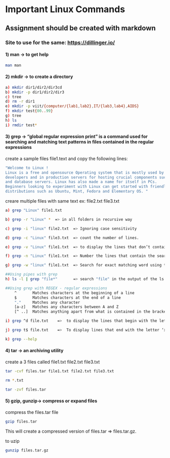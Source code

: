 # Important Linux Commands
## Assignment should be created with markdown 
### Site to use for the same: https://dillinger.io/


#### 1) man -> to get help 
```bash 
man man
```   

#### 2) mkdir -> to create a directory
```bash             
a) mkdir dir1/dir2/dir3cd 
b) mkdir -p dir1/dir2/dir3
c) tree
d) rm -r dir1
e) mkdir -p viit/{computer/{lab1,lab2},IT/{lab3,lab4},AIDS}
f) mkdir test{00..99}
g) tree
h) ls
i) rmdir test*
```

#### 3) grep -> “global regular expression print” is a command used for searching and matching text patterns in files contained in the regular expressions
create a sample files file1.text and copy the following lines:
```bash 
"Welcome to Linux !
Linux is a free and opensource Operating system that is mostly used by
developers and in production servers for hosting crucial components such as web
and database servers. Linux has also made a name for itself in PCs.
Beginners looking to experiment with Linux can get started with friendlier linux
distributions such as Ubuntu, Mint, Fedora and Elementary OS. "
```   
creare multiple files with same text ex: file2.txt file3.txt

```bash    
a) grep "Linux" file1.txt

b) grep -r "Linux" *  => in all folders in recursive way

c) grep -i "linux" file2.txt  => Ignoring case sensitivity

d) grep -c "Linux" file3.txt  => count the number of lines.

e) grep -v "Linux" file1.txt  => to display the lines that don’t contain the string “Linux” run

f) grep -n "Linux" file1.txt  => Number the lines that contain the search pattern with -n option

g) grep -w "linux" file1.txt  => Search for exact matching word using the -w option

##Using pipes with grep
h) ls -l | grep "file*"       => search "file" in the output of the ls command

##Using grep with REGEX - regular expressions
    ^       Matches characters at the beginning of a line
    $       Matches characters at the end of a line
    "."     Matches any character
    [a-z]   Matches any characters between A and Z
    [^ ..]  Matches anything apart from what is contained in the brackets

i) grep ^d file.txt    =>  to display the lines that begin with the letter “d” in file1.txt  

j) grep t$ file.txt    =>  To display lines that end with the letter ‘x’

k) grep --help
```            

#### 4) tar -> an archiving utility
create a 3 files called file1.txt file2.txt file3.txt

```bash
tar -cvf files.tar file1.txt file2.txt file3.txt

rm *.txt

tar -zvf files.tar
```

#### 5) gzip, gunzip-> compress or expand files
compress the files.tar file
```bash
gzip files.tar 
```
This will create a compressed version of files.tar => files.tar.gz.

to uzip
```bash
gunzip files.tar.gz
```

